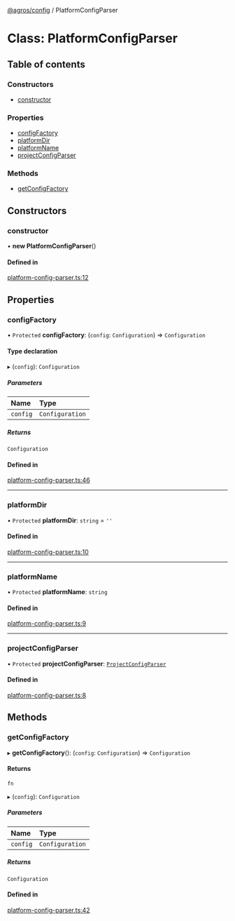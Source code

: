 [@agros/config](../index.md) / PlatformConfigParser

# Class: PlatformConfigParser

## Table of contents

### Constructors

- [constructor](PlatformConfigParser.md#constructor)

### Properties

- [configFactory](PlatformConfigParser.md#configfactory)
- [platformDir](PlatformConfigParser.md#platformdir)
- [platformName](PlatformConfigParser.md#platformname)
- [projectConfigParser](PlatformConfigParser.md#projectconfigparser)

### Methods

- [getConfigFactory](PlatformConfigParser.md#getconfigfactory)

## Constructors

### <a id="constructor" name="constructor"></a> constructor

• **new PlatformConfigParser**()

#### Defined in

[platform-config-parser.ts:12](https://github.com/agrosjs/agros/blob/4b72b68/packages/agros-config/src/platform-config-parser.ts#L12)

## Properties

### <a id="configfactory" name="configfactory"></a> configFactory

• `Protected` **configFactory**: (`config`: `Configuration`) => `Configuration`

#### Type declaration

▸ (`config`): `Configuration`

##### Parameters

| Name | Type |
| :------ | :------ |
| `config` | `Configuration` |

##### Returns

`Configuration`

#### Defined in

[platform-config-parser.ts:46](https://github.com/agrosjs/agros/blob/4b72b68/packages/agros-config/src/platform-config-parser.ts#L46)

___

### <a id="platformdir" name="platformdir"></a> platformDir

• `Protected` **platformDir**: `string` = `''`

#### Defined in

[platform-config-parser.ts:10](https://github.com/agrosjs/agros/blob/4b72b68/packages/agros-config/src/platform-config-parser.ts#L10)

___

### <a id="platformname" name="platformname"></a> platformName

• `Protected` **platformName**: `string`

#### Defined in

[platform-config-parser.ts:9](https://github.com/agrosjs/agros/blob/4b72b68/packages/agros-config/src/platform-config-parser.ts#L9)

___

### <a id="projectconfigparser" name="projectconfigparser"></a> projectConfigParser

• `Protected` **projectConfigParser**: [`ProjectConfigParser`](ProjectConfigParser.md)

#### Defined in

[platform-config-parser.ts:8](https://github.com/agrosjs/agros/blob/4b72b68/packages/agros-config/src/platform-config-parser.ts#L8)

## Methods

### <a id="getconfigfactory" name="getconfigfactory"></a> getConfigFactory

▸ **getConfigFactory**(): (`config`: `Configuration`) => `Configuration`

#### Returns

`fn`

▸ (`config`): `Configuration`

##### Parameters

| Name | Type |
| :------ | :------ |
| `config` | `Configuration` |

##### Returns

`Configuration`

#### Defined in

[platform-config-parser.ts:42](https://github.com/agrosjs/agros/blob/4b72b68/packages/agros-config/src/platform-config-parser.ts#L42)
